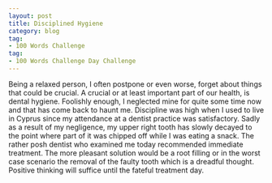 ```yaml
---
layout: post
title: Disciplined Hygiene
category: blog
tag:
- 100 Words Challenge
tag:
- 100 Words Challenge Day Challenge
---
```

Being a relaxed person, I often postpone or even worse, forget about things that could be crucial. A crucial or at least important part of our health, is dental hygiene. Foolishly enough, I neglected mine for quite some time now and that has come back to haunt me. Discipline was high when I used to live in Cyprus since my attendance at a dentist practice was satisfactory. Sadly as a result of my negligence, my upper right tooth has slowly decayed to the point where part of it was chipped off while I was eating a snack. The rather posh dentist who examined me today recommended immediate treatment. The more pleasant solution would be a root filling or in the worst case scenario the removal of the faulty tooth which is a dreadful thought. Positive thinking will suffice until the fateful treatment day.
